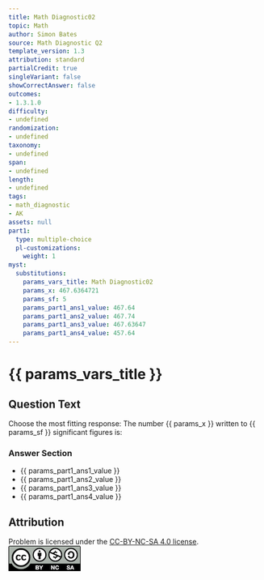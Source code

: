 ```yaml
---
title: Math Diagnostic02
topic: Math
author: Simon Bates
source: Math Diagnostic Q2
template_version: 1.3
attribution: standard
partialCredit: true
singleVariant: false
showCorrectAnswer: false
outcomes:
- 1.3.1.0
difficulty:
- undefined
randomization:
- undefined
taxonomy:
- undefined
span:
- undefined
length:
- undefined
tags:
- math_diagnostic
- AK
assets: null
part1:
  type: multiple-choice
  pl-customizations:
    weight: 1
myst:
  substitutions:
    params_vars_title: Math Diagnostic02
    params_x: 467.6364721
    params_sf: 5
    params_part1_ans1_value: 467.64
    params_part1_ans2_value: 467.74
    params_part1_ans3_value: 467.63647
    params_part1_ans4_value: 457.64
---
```

# {{ params_vars_title }}

## Question Text

Choose the most fitting response:
The number {{ params_x }} written to {{ params_sf }} significant figures is:

### Answer Section

- {{ params_part1_ans1_value }}
- {{ params_part1_ans2_value }}
- {{ params_part1_ans3_value }}
- {{ params_part1_ans4_value }}

## Attribution

Problem is licensed under the [CC-BY-NC-SA 4.0 license](https://creativecommons.org/licenses/by-nc-sa/4.0/).<br> ![The Creative Commons 4.0 license requiring attribution-BY, non-commercial-NC, and share-alike-SA license.](https://raw.githubusercontent.com/firasm/bits/master/by-nc-sa.png)